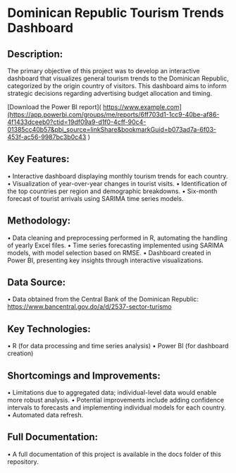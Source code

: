 # Dominican Republic Tourism Trends Dashboard

## Description:

The primary objective of this project was to develop an interactive dashboard that visualizes general tourism trends to the Dominican Republic, categorized by the origin country of visitors. This dashboard aims to inform strategic decisions regarding advertising budget allocation and timing.

[Download the Power BI report]( https://www.example.com](https://app.powerbi.com/groups/me/reports/6ff703d1-1cc9-40be-af86-4f1433dceeb0?ctid=19df09a9-d1f0-4cff-90c4-01385cc40b57&pbi_source=linkShare&bookmarkGuid=b073ad7a-6f03-453f-ac56-9987bc3b0c43 )

## Key Features:

•	Interactive dashboard displaying monthly tourism trends for each country.
•	Visualization of year-over-year changes in tourist visits.
•	Identification of the top countries per region and demographic breakdowns.
•	Six-month forecast of tourist arrivals using SARIMA time series models.

## Methodology:

•	Data cleaning and preprocessing performed in R, automating the handling of yearly Excel files.
•	Time series forecasting implemented using SARIMA models, with model selection based on RMSE.
•	Dashboard created in Power BI, presenting key insights through interactive visualizations.

## Data Source:

•	Data obtained from the Central Bank of the Dominican Republic: https://www.bancentral.gov.do/a/d/2537-sector-turismo

## Key Technologies:
•	R (for data processing and time series analysis)
•	Power BI (for dashboard creation)

## Shortcomings and Improvements:

•	Limitations due to aggregated data; individual-level data would enable more robust analysis.
•	Potential improvements include adding confidence intervals to forecasts and implementing individual models for each country.
•	Automated data refresh.

## Full Documentation:
•	A full documentation of this project is available in the docs folder of this repository.


